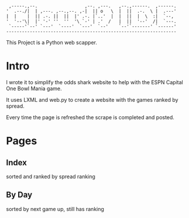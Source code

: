 
     ,-----.,--.                  ,--. ,---.   ,--.,------.  ,------.
    '  .--./|  | ,---. ,--.,--. ,-|  || o   \  |  ||  .-.  \ |  .---'
    |  |    |  || .-. ||  ||  |' .-. |`..'  |  |  ||  |  \  :|  `--, 
    '  '--'\|  |' '-' ''  ''  '\ `-' | .'  /   |  ||  '--'  /|  `---.
     `-----'`--' `---'  `----'  `---'  `--'    `--'`-------' `------'
    ----------------------------------------------------------------- 


This Project is a Python web scapper. 

# Intro
I wrote it to simplify the odds shark website to help with the
ESPN Capital One Bowl Mania game.  

It uses LXML and web.py to create a website with the games ranked by 
spread.

Every time the page is refreshed the scrape is completed and posted. 

# Pages

## Index
sorted and ranked by spread ranking

## By Day
sorted by next game up, still has ranking
